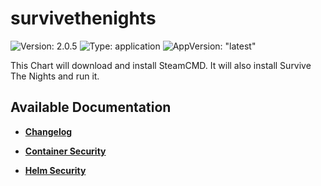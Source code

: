 # survivethenights

![Version: 2.0.5](https://img.shields.io/badge/Version-2.0.5-informational?style=flat-square) ![Type: application](https://img.shields.io/badge/Type-application-informational?style=flat-square) ![AppVersion: "latest"](https://img.shields.io/badge/AppVersion-"latest"-informational?style=flat-square)

This Chart will download and install SteamCMD. It will also install Survive The Nights and run it.

## Available Documentation

- [**Changelog**](CHANGELOG)

- [**Container Security**](container-security)

- [**Helm Security**](helm-security)

